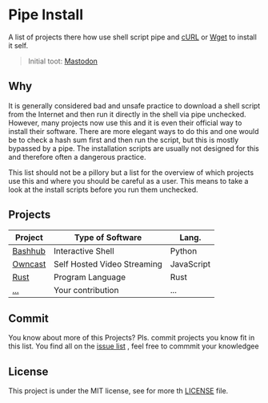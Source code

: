 # Pipe Install

A list of projects there how use shell script pipe and [cURL](https://curl.se/)
or [Wget](https://www.gnu.org/software/wget/) to install it self.

> Initial toot: [Mastodon](https://chaos.social/@kubikpixel/106107773137340086)

## Why

It is generally considered bad and unsafe practice to download a shell script
from the Internet and then run it directly in the shell via pipe unchecked.
However, many projects now use this and it is even their official way to install
their software. There are more elegant ways to do this and one would be to
check a hash sum first and then run the script, but this is mostly bypassed by
a pipe. The installation scripts are usually not designed for this and
therefore often a dangerous practice.

This list should not be a pillory but a list for the overview of which projects
use this and where you should be careful as a user. This means to take a look
at the install scripts before you run them unchecked.

## Projects

|Project|Type of Software|Lang.|
|---|---|---|
|[Bashhub](https://www.bashhub.com/)|Interactive Shell|Python|
|[Owncast](https://owncast.online/)|Self Hosted Video Streaming|JavaScript|
|[Rust](https://www.rust-lang.org/)|Program Language|Rust|
|[...](http://example.com/)|Your contribution|...|

## Commit

You know about more of this Projects? Pls. commit projects you know fit in this
list. You find all on the [issue list](https://github.com/KubikPixel/pipeinstall/issues)
, feel free to commmit your knowledgee

## License

This project is under the MIT license, see for more th [LICENSE](https://github.com/KubikPixel/pipeinstall/blob/main/LICENSE)
file.
